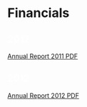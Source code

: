 # Financials

## <font color='white'>2012</font>
[Annual Report 2011 PDF](http://bohdocuments.s3.amazonaws.com/BOH-Annual_Report_2011.pdf)

## <font color='white'>2012</font>
[Annual Report 2012 PDF](https://bohdocuments.s3.amazonaws.com/BOH-Annual_Report_2012.pdf)
